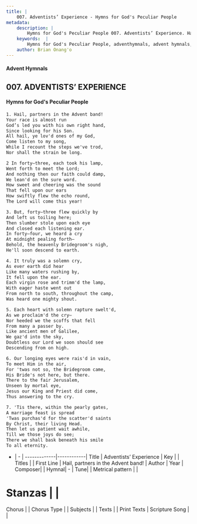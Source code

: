 ```yaml
---
title: |
    007. Adventists’ Experience - Hymns for God's Peculiar People
metadata:
    description: |
        Hymns for God's Peculiar People 007. Adventists’ Experience. Hail, partners in the Advent band! Your race is almost run God’s led you with his own right hand, Since looking for his Son. All hail, ye lov'd ones of my God, Come listen to my song, While I recount the steps we've trod, Nor shall the strain be long.  
    keywords:  |
        Hymns for God's Peculiar People, adventhymnals, advent hymnals, Adventists’ Experience, Hail, partners in the Advent band!. 
    author: Brian Onang'o
---
```

#### Advent Hymnals
## 007. ADVENTISTS’ EXPERIENCE
####  Hymns for God's Peculiar People
```txt
1. Hail, partners in the Advent band!
Your race is almost run
God’s led you with his own right hand,
Since looking for his Son.
All hail, ye lov'd ones of my God,
Come listen to my song,
While I recount the steps we've trod,
Nor shall the strain be long.

2 In forty—three, each took his lamp,
Went forth to meet the Lord;
And nothing then our faith could damp,
We lean'd on the sure word.
How sweet and cheering was the sound
That fell upon our ears
How swiftly flew the echo round,
The Lord will come this year!

3. But, forty—three flew quickly by
And left us toiling here;
Then slumber stole upon each eye
And closed each listening ear.
In forty—four, we heard a cry
At midnight pealing forth—
Behold, the heavenly Bridegroom's nigh,
He'll soon descend to earth.

4. It truly was a solemn cry,
As ever earth did hear
Like many waters rushing by,
It fell upon the ear.
Each virgin rose and trimm'd the lamp,
With eager haste went out
From north to south, throughout the camp,
Was heard one mighty shout.

5. Each heart with solemn rapture swelt'd,
As we proclaim'd the cry—
Nor heeded we the scoffs that fell
From many a passer by.
Like ancient men of Galilee,
We gaz'd into the sky,
Doubtless our Lord we soon should see
Descending from on high.

6. Our longing eyes were rais'd in vain,
To meet Him in the air,
For 'twas not so, the Bridegroom came,
His Bride's not here, but there.
There to the fair Jerusalem,
Unseen by mortal eye,
Jesus our King and Priest did come,
Thus answering to the cry.

7. 'Tis there, within the pearly gates,
A marriage feast is spread
'Twas purchas'd for the scatter'd saints
By Christ, their living Head.
Then let us patient wait awhile,
Till we those joys do see;
There we shall bask beneath his smile
To all eternity.


```
- |   -  |
-------------|------------|
Title | Adventists’ Experience |
Key |  |
Titles |  |
First Line | Hail, partners in the Advent band! |
Author | 
Year | 
Composer|  |
Hymnal|  - |
Tune|  |
Metrical pattern | |
# Stanzas |  |
Chorus |  |
Chorus Type |  |
Subjects |  |
Texts |  |
Print Texts | 
Scripture Song |  |
    
